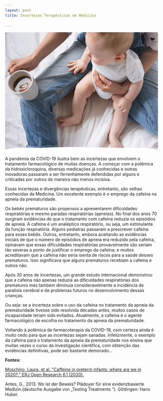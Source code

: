 ```yaml
---
layout: post
title: Incertezas Terapêuticas em Medicina 

---
```

![](/images/caffeine_baby.png)


A pandemia da COVID-19 ilustra bem as incertezas que envolvem o tratamento farmacológico de muitas doenças. A começar com a polêmica da hidroxicloroquina, diversas medicações já conhecidas e outras inovadoras passaram a ser ferrenhamente defendidas por alguns e criticadas por outros de maneira não menos incisiva.

Essas incertezas e divergências terapêuticas, entretanto, são velhas conhecidas da Medicina. Um excelente exemplo é o emprego da cafeína na apneia da prematuridade. 

Os bebês prematuros são propensos a apresentarem dificuldades respiratórias e mesmo paradas respiratórias (apneias). No final dos anos 70 surgiram evidências de que o tratamento com cafeína reduzia os episódios de apneia. A cafeína é um analéptico respiratório, ou seja, um estimulante da função respiratória. Alguns pediatras passaram a prescrever cafeína para esses bebês. Outros, entretanto, embora aceitando as evidências iniciais de que o número de episódios de apneia era reduzido pela cafeína, opinavam que essas dificuldades respiratórias provavelmente são seriam tão severas a ponto de justificar o emprego da cafeína; e muitos acreditavam que a cafeína não seria isenta de riscos para a saúde desses prematuros. Isso significava que alguns prematuros recebiam a cafeína e outros não.

Após 30 anos de incertezas, um grande estudo internacional demonstrou que a cafeína não apenas reduzia as dificuldades respiratórias dos prematuros mas também diminuía consideravelmente a incidência de paralisia cerebral e de problemas futuros no desenvolvimento dessas crianças. 

Ou seja: se a incerteza sobre o uso da cafeína no tratamento da apneia da prematuridade tivesse sido resolvida décadas antes, muitos casos de incapacidade teriam sido evitados.
Atualmente, a cafeína é o agente farmacológico de escolha no tratamento da apneia da prematuridade.

Voltando à polêmica da farmacoterapia da COVID-19, com certeza ainda é muito cedo para que as incertezas sejam sanadas. Infelizmente, o exemplo da cafeína para o tratamento da apneia da prematuridade nos ensina que muitas vezes o curso da investigação científica, com obtenção das evidências definitivas, pode ser bastante demorado...


**Fontes:** 

[Moschino, Laura, et al. "Caffeine in preterm infants: where are we in 2020?." ERJ Open Research 6.1 (2020).](https://openres.ersjournals.com/content/6/1/00330-2019)

Antes, G., 2013. Wo ist der Beweis? Plädoyer für eine evidenzbasierte Medizin.(deutsche Ausgabe von „Testing Treatments “). Göttingen: Hans Huber.








